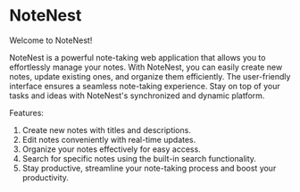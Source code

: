 # NoteNest
Welcome to NoteNest!

NoteNest is a powerful note-taking web application that allows you to effortlessly manage your notes. With NoteNest, you can easily create new notes, update existing ones, and organize them efficiently. The user-friendly interface ensures a seamless note-taking experience. Stay on top of your tasks and ideas with NoteNest's synchronized and dynamic platform.

Features:

1) Create new notes with titles and descriptions.
2) Edit notes conveniently with real-time updates.
3) Organize your notes effectively for easy access.
4) Search for specific notes using the built-in search functionality.
5) Stay productive, streamline your note-taking process and boost your productivity. 
